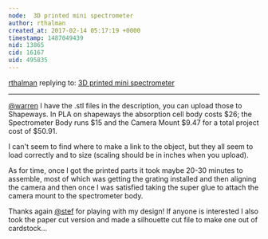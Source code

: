 ```yaml
---
node:  3D printed mini spectrometer
author: rthalman
created_at: 2017-02-14 05:17:19 +0000
timestamp: 1487049439
nid: 13865
cid: 16167
uid: 495835
---
```




[rthalman](../profile/rthalman) replying to: [ 3D printed mini spectrometer](../notes/rthalman/01-19-2017/3d-printed-mini-spectrometer)

----
[@warren](/profile/warren) I have the .stl files in the description, you can upload those to Shapeways. 
In PLA on shapeways the absorption cell body costs $26; the Spectrometer Body runs $15 and the Camera Mount $9.47 for a total project cost of $50.91. 

I can't seem to find where to make a link to the object, but they all seem to load correctly and to size (scaling should be in inches when you upload). 

As for time, once I got the printed parts it took maybe 20-30 minutes to assemble, most of which was getting the grating installed and then aligning the camera and then once I was satisfied taking the super glue to attach the camera mount to the spectrometer body.

Thanks again [@stef](/profile/stef) for playing with my design!  If anyone is interested I also took the paper cut version and made a silhouette cut file to make one out of cardstock...